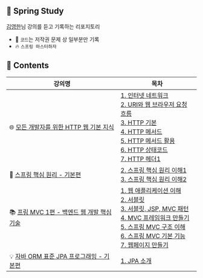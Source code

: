 ## 🌱 Spring Study

[김영한](https://www.inflearn.com/courses?s=%EA%B9%80%EC%98%81%ED%95%9C)님 강의를 듣고 기록하는 리포지토리
* 📝 ```코드```는 저작권 문제 상 일부분만 기록 
* 🔥 ```스프링 마스터하자```

## 📖 Contents

|강의명|목차|
|--|--|
|🌐 [모든 개발자를 위한 HTTP 웹 기본 지식](https://github.com/yaezzin/StudySpring/tree/main/HttpWebBasic)|[1. 인터넷 네트워크](https://github.com/yaezzin/StudySpring/tree/main/HttpWebBasic/1.%20%EC%9D%B8%ED%84%B0%EB%84%B7%20%EB%84%A4%ED%8A%B8%EC%9B%8C%ED%81%AC)</br>[2. URI와 웹 브라우저 요청 흐름](https://github.com/yaezzin/StudySpring/tree/main/HttpWebBasic/2.%20URI%EC%99%80%20%EC%9B%B9%20%EB%B8%8C%EB%9D%BC%EC%9A%B0%EC%A0%80%20%EC%9A%94%EC%B2%AD%20%ED%9D%90%EB%A6%84)</br>[3. HTTP 기본](https://github.com/yaezzin/StudySpring/tree/main/HttpWebBasic/3.%20HTTP%20%EA%B8%B0%EB%B3%B8) </br>[4. HTTP 메서드](https://github.com/yaezzin/StudySpring/tree/main/HttpWebBasic/4.%20HTTP%20%EB%A9%94%EC%84%9C%EB%93%9C) </br>[5. HTTP 메서드 활용](https://github.com/yaezzin/StudySpring/tree/main/HttpWebBasic/5.%20HTTP%20%EB%A9%94%EC%84%9C%EB%93%9C%20%ED%99%9C%EC%9A%A9) </br> [6. HTTP 상태코드](https://github.com/yaezzin/StudySpring/tree/main/HttpWebBasic/6.%20HTTP%20%EC%83%81%ED%83%9C%EC%BD%94%EB%93%9C)</br>[7. HTTP 헤더1](https://github.com/yaezzin/StudySpring/tree/main/HttpWebBasic/7.%20HTTP%20%ED%97%A4%EB%8D%941)</br>|
|🌿 [스프링 핵심 원리 - 기본편](https://github.com/yaezzin/StudySpring/tree/main/SpringCorePrinciple)|[2. 스프링 핵심 원리 이해1](https://github.com/yaezzin/StudySpring/tree/main/SpringCorePrinciple/2.%20%EC%8A%A4%ED%94%84%EB%A7%81%20%ED%95%B5%EC%8B%AC%20%EC%9B%90%EB%A6%AC%20%EC%9D%B4%ED%95%B41)</br>[3. 스프링 핵심 원리 이해2](https://github.com/yaezzin/StudySpring/tree/main/SpringCorePrinciple/3.%20%EC%8A%A4%ED%94%84%EB%A7%81%20%ED%95%B5%EC%8B%AC%20%EC%9B%90%EB%A6%AC%20%EC%9D%B4%ED%95%B42)|
|📚 [프링 MVC 1편 - 백엔드 웹 개발 핵심 기술](https://github.com/yaezzin/StudySpring/tree/main/MVC1)|[1. 웹 애플리케이션 이해](https://github.com/yaezzin/StudySpring/tree/main/MVC1/1.%20%EC%9B%B9%20%EC%95%A0%ED%94%8C%EB%A6%AC%EC%BC%80%EC%9D%B4%EC%85%98%20%EC%9D%B4%ED%95%B4)</br> [2. 서블릿](https://github.com/yaezzin/StudySpring/tree/main/MVC1/2.%20%EC%84%9C%EB%B8%94%EB%A6%BF)</br> [3. 서블릿, JSP, MVC 패턴](https://github.com/yaezzin/StudySpring/tree/main/MVC1/3.%20%EC%84%9C%EB%B8%94%EB%A6%BF%2C%20JSP%2C%20MVC%20%ED%8C%A8%ED%84%B4)</br> [4. MVC 프레임워크 만들기](https://github.com/yaezzin/StudySpring/tree/main/MVC1/4.%20MVC%20%ED%94%84%EB%A0%88%EC%9E%84%EC%9B%8C%ED%81%AC%20%EB%A7%8C%EB%93%A4%EA%B8%B0)</br>[5. 스프링 MVC 구조 이해](https://github.com/yaezzin/StudySpring/tree/main/MVC1/5.%20%EC%8A%A4%ED%94%84%EB%A7%81%20MVC%20%EA%B5%AC%EC%A1%B0%20%EC%9D%B4%ED%95%B4) </br>[6. 스프링 MVC 기본 기능](https://github.com/yaezzin/StudySpring/tree/main/MVC1/6.%20%EC%8A%A4%ED%94%84%EB%A7%81%20MVC%20%EA%B8%B0%EB%B3%B8%20%EA%B8%B0%EB%8A%A5) </br>[7. 웹페이지 만들기](https://github.com/yaezzin/StudySpring/tree/main/MVC1/7.%20%EC%9B%B9%ED%8E%98%EC%9D%B4%EC%A7%80%20%EB%A7%8C%EB%93%A4%EA%B8%B0)|
|💡 [자바 ORM 표준 JPA 프로그래밍 - 기본편](https://github.com/yaezzin/StudySpring/tree/main/JPA)|[1. JPA 소개](https://github.com/yaezzin/StudySpring/tree/main/JPA/1.%20JPA%20%EC%86%8C%EA%B0%9C)|
